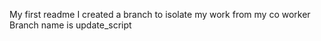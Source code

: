 My first readme
I created a branch to isolate my work from my co worker
Branch name is update_script
